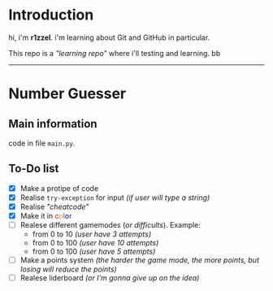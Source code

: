 # Introduction

hi, i'm **r1zzel**. i'm learning about Git and GitHub in particular. 

This repo is a *"learning repo"* where i'll testing and learning.
bb
 
---

# Number Guesser

## Main information

code in file ```main.py```.

## To-Do list
- [x] Make a protipe of code
- [x] Realise ```try-exception``` for input *(if user will type a string)*
- [x] Realise *"cheatcode"*
- [x] Make it in <span style="color:red">c<span style="color:darkorange">o<span style="color:forestgreen">l<span style="color:blue">o<span style="color:purple">r</span>
- [ ] Realese different gamemodes (*or difficults*).
    Example:
    * from 0 to 10 *(user have 3 attempts)*
    * from 0 to 100 *(user have 10 attempts)*
    * from 0 to 100 *(user have 5 attempts)*
- [ ] Make a points system *(the harder the game mode, the more points, but losing will reduce the points)*
- [ ] Realese liderboard *(or I'm gonna give up on the idea)*